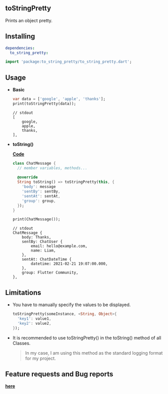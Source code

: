 ## toStringPretty

Prints an object pretty.

## Installing

```yaml
dependencies:
  to_string_pretty:
```

```dart
import 'package:to_string_pretty/to_string_pretty.dart';
```

## Usage

- **Basic**

  ```dart
  var data = ['google', 'apple', 'thanks'];
  print(toStringPretty(data));
  ```

  ```
  // stdout
  [
      google,
      apple,
      thanks,
  ],
  ```

- **toString()** 

  [**Code**](https://github.com/pubmskim/to_string_pretty/blob/main/example/to_string_pretty_example.dart)

  ```dart
  class ChatMessage {
    // member variables, methods...
    
    @override
    String toString() => toStringPretty(this, {
      'body': message
      'sentBy': sentBy,
      'sentAt': sentAt,
      'group': group,
    });
  }
  
  print(ChatMessage());
  ```

  ```
  // stdout
  ChatMessage {
      body: Thanks,
      sentBy: ChatUser {
          email: hello@example.com,
          name: Liam,
      },
      sentAt: ChatDateTime {
          datetime: 2021-02-21 19:07:00.000,
      },
      group: Flutter Community,
  },
  ```



## Limitations

- You have to manually specify the values to be displayed.

  ```dart
  toStringPretty(someInstance, <String, Object>{
  	'key1': value1,
  	'key2': value2,
  });
  ```

- It is recommended to use toStringPretty() in the toString() method of all Classes.

  > In my case, I am using this method as the standard logging format for my project. 



## Feature requests and Bug reports

**[here](https://github.com/pubmskim/to_string_pretty/issues)**